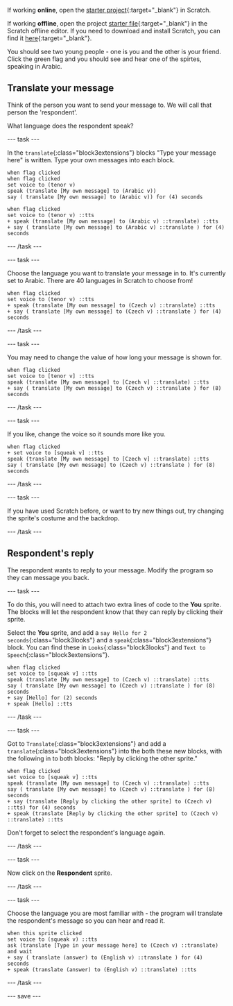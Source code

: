 If working **online**, open the [starter project](http://rpf.io/how-are-you-on){:target="_blank"} in Scratch.
 
If working **offline**, open the project [starter file](http://rpf.io/p/en/how-are-you-get){:target="_blank"} in the Scratch offline editor. If you need to download and install Scratch, you can find it [here](https://scratch.mit.edu/download){:target="_blank"}.

You should see two young people - one is you and the other is your friend. Click the green flag and you should see and hear one of the spirtes, speaking in Arabic.

## Translate your message

Think of the person you want to send your message to. We will call that person the 'respondent'. 

What language does the respondent speak?

--- task ---

In the `translate`{:class="block3extensions"} blocks "Type your message here" is written. Type your own messages into each block.

```blocks3
when flag clicked
when flag clicked
set voice to (tenor v)
speak (translate [My own message] to (Arabic v))
say ( translate [My own message] to (Arabic v)) for (4) seconds
```

```blocks3
when flag clicked
set voice to (tenor v) ::tts
+ speak (translate [My own message] to (Arabic v) ::translate) ::tts
+ say ( translate [My own message] to (Arabic v) ::translate ) for (4) seconds
```

--- /task ---

--- task ---

Choose the language you want to translate your message in to. It's currently set to Arabic.  There are 40 languages in Scratch to choose from!

```blocks3
when flag clicked
set voice to (tenor v) ::tts
+ speak (translate [My own message] to (Czech v) ::translate) ::tts
+ say ( translate [My own message] to (Czech v) ::translate ) for (4) seconds
```

--- /task ---

--- task ---

You may need to change the value of how long your message is shown for.

```blocks3
when flag clicked
set voice to [tenor v] ::tts
speak (translate [My own message] to [Czech v] ::translate) ::tts
+ say ( translate [My own message] to (Czech v) ::translate ) for (8) seconds
```
--- /task ---

--- task ---

If you like, change the voice so it sounds more like you.

```blocks3
when flag clicked
+ set voice to [squeak v] ::tts
speak (translate [My own message] to [Czech v] ::translate) ::tts
say ( translate [My own message] to (Czech v) ::translate ) for (8) seconds
```

--- /task ---

--- task ---

If you have used Scratch before, or want to try new things out, try changing the sprite's costume and the backdrop.

--- /task ---

## Respondent's reply

The respondent wants to reply to your message. Modify the program so they can message you back.

--- task ---

To do this, you will need to attach two extra lines of code to the **You** sprite. The blocks will let the respondent know that they can reply by clicking their sprite. 

Select the **You** sprite, and add a `say Hello for 2 seconds`{:class="block3looks"} and a `speak`{:class="block3extensions"} block. You can find these in `Looks`{:class="block3looks"} and `Text to Speech`{:class="block3extensions"}.


```blocks3
when flag clicked
set voice to [squeak v] ::tts
speak (translate [My own message] to (Czech v) ::translate) ::tts
say ( translate [My own message] to (Czech v) ::translate ) for (8) seconds
+ say [Hello] for (2) seconds 
+ speak [Hello] ::tts
```

--- /task ---

--- task ---

Got to `Translate`{:class="block3extensions"} and add a `translate`{:class="block3extensions"} into the both these new blocks, with the following in to both blocks: "Reply by clicking the other sprite."


```blocks3
when flag clicked
set voice to [squeak v] ::tts
speak (translate [My own message] to (Czech v) ::translate) ::tts
say ( translate [My own message] to (Czech v) ::translate ) for (8) seconds
+ say (translate [Reply by clicking the other sprite] to (Czech v) ::tts) for (4) seconds 
+ speak (translate [Reply by clicking the other sprite] to (Czech v) ::translate) ::tts

```

Don't forget to select the respondent's language again.

--- /task ---

--- task ---

Now click on the **Respondent** sprite.

--- /task ---

--- task ---

Choose the language you are most familiar with - the program will translate the respondent's message so you can hear and read it.

```blocks3
when this sprite clicked
set voice to (squeak v) ::tts
ask (translate [Type in your message here] to (Czech v) ::translate) and wait
+ say ( translate (answer) to (English v) ::translate ) for (4) seconds
+ speak (translate (answer) to (English v) ::translate) ::tts
```

--- /task ---

--- save ---
